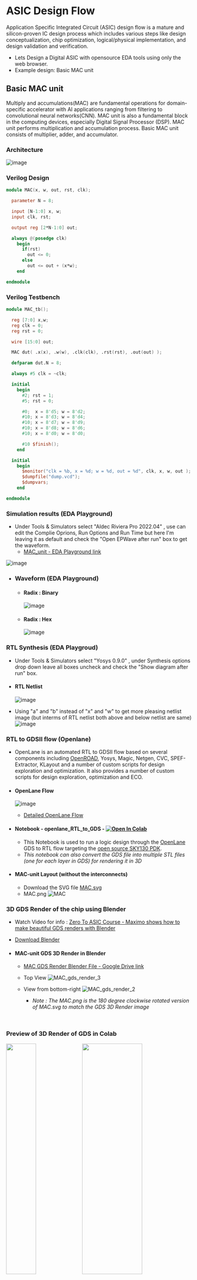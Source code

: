 # ASIC Design Flow

Application Specific Integrated Circuit (ASIC) design flow is a mature and silicon-proven IC design process which includes various steps like design conceptualization, chip optimization, logical/physical implementation, and design validation and verification.

 - Lets Design a Digital ASIC with opensource EDA tools using only the web browser.
 - Example design: Basic MAC unit
 
## Basic MAC unit
Multiply and accumulations(MAC) are fundamental operations for domain-specific accelerator with AI applications ranging from filtering to convolutional neural networks(CNN). MAC unit is also a fundamental block in the computing devices, especially Digital Signal Processor (DSP). MAC unit performs multiplication and accumulation process. Basic MAC unit consists of multiplier, adder, and accumulator.

### Architecture
![image](https://user-images.githubusercontent.com/84563214/198866526-1f8e2293-02e3-47d5-9618-b0b13552ec1d.png)

### Verilog Design
  ```verilog
  module MAC(x, w, out, rst, clk);

    parameter N = 8;

    input [N-1:0] x, w;
    input clk, rst;

    output reg [2*N-1:0] out;

    always @(posedge clk)
      begin
        if(rst)
          out <= 0;
        else
          out <= out + (x*w);
      end

  endmodule
  ```      
### Verilog Testbench
  ```verilog
  module MAC_tb();

    reg [7:0] x,w;
    reg clk = 0;
    reg rst = 0;

    wire [15:0] out;

    MAC dut( .x(x), .w(w), .clk(clk), .rst(rst), .out(out) );

    defparam dut.N = 8;

    always #5 clk = ~clk;

    initial
      begin
        #2; rst = 1;
        #5; rst = 0;

        #0;  x = 8'd5; w = 8'd2;
        #10; x = 8'd3; w = 8'd4;
        #10; x = 8'd7; w = 8'd9;
        #10; x = 8'd8; w = 8'd6;
        #10; x = 8'd0; w = 8'd0;

        #10 $finish();
      end

    initial
      begin
        $monitor("clk = %b, x = %d; w = %d, out = %d", clk, x, w, out );
        $dumpfile("dump.vcd");
        $dumpvars;
      end

  endmodule
   ```
 
 
 
### Simulation results (EDA Playground)
- Under Tools & Simulators select "Aldec Riviera Pro 2022.04" , use can edit the Complie Oprions, Run Options and Run Time but here I'm leaving it as default and check the "Open EPWave after run" box to get the waveform.
    - [MAC_unit - EDA Playground link](https://www.edaplayground.com/x/PLT4)

![image](https://user-images.githubusercontent.com/84563214/198867512-905e62b4-f7f0-4bd9-a1b6-831a0c2d41cc.png)

  - ### Waveform (EDA Playground)
    - #### Radix : Binary
      ![image](https://user-images.githubusercontent.com/84563214/198867565-a326dd26-d86f-404d-b08d-c271b7615f8a.png)
    
    - #### Radix : Hex    
      ![image](https://user-images.githubusercontent.com/84563214/198867658-aa461b80-3205-423b-af28-f3b224e758e8.png)




### RTL Synthesis (EDA Playgroud)
- Under Tools & Simulators select "Yosys 0.9.0" , under Synthesis options drop down leave all boxes uncheck and check the "Show diagram after run" box.
- #### RTL Netlist
    ![image](https://user-images.githubusercontent.com/84563214/198868542-89905fcd-89e3-4e79-8780-6e65e2e28cfd.png)

- Using "a" and "b" instead of "x" and "w" to get more pleasing netlist image (but interms of RTL netlist both above and below netlist are same)
    ![image](https://user-images.githubusercontent.com/84563214/198868797-6f3c77ce-d8a4-4b0c-a5ec-a90d53066f38.png)




### RTL to GDSII flow (Openlane) 
   - OpenLane is an automated RTL to GDSII flow based on several components including [OpenROAD](https://github.com/The-OpenROAD-Project/OpenROAD), Yosys, Magic, Netgen, CVC, SPEF-Extractor, KLayout and a number of custom scripts for design exploration and optimization. It also provides a number of custom scripts for design exploration, optimization and ECO.
   
  - #### OpenLane Flow
     ![image](https://user-images.githubusercontent.com/84563214/199187645-24ab1133-4c14-4b89-a7ad-18d847ec96e6.png)
     - [Detailed OpenLane Flow](https://github.com/nayanesh-reddy/MAC-unit/blob/main/OpenLane_Flow.txt)
   
  - #### Notebook - openlane_RTL_to_GDS - [![Open In Colab](https://colab.research.google.com/assets/colab-badge.svg)](https://colab.research.google.com/drive/18xQSQTZbF0fUeNgo7oNFzP2c7e_gB4zG?usp=sharing)

    - This Notebook is used to run a logic design through the [OpenLane](https://github.com/The-OpenROAD-Project/OpenLane/) GDS to RTL flow targeting the [open source SKY130 PDK](https://github.com/google/skywater-pdk/).
    - *This notebook can also convert the GDS file into multiple STL files (one for each layer in GDS) for rendering it in 3D*
 
  - #### MAC-unit Layout (without the interconnects)
    - Download the SVG file [MAC.svg](https://user-images.githubusercontent.com/84563214/199174378-92f12115-6ba5-41ad-8e46-02e345d9c33d.svg)
    - MAC.png
    ![MAC](https://user-images.githubusercontent.com/84563214/199175384-477f0794-c015-4ddc-9403-99cf52ab692e.png)




### 3D GDS Render of the chip using Blender
 - Watch Video for info : [Zero To ASIC Course - Maximo shows how to make beautiful GDS renders with Blender](https://www.youtube.com/watch?v=gBjQI3GrBHU&t=711s&ab_channel=ZeroToASICCourse)
 - [Download Blender](https://www.blender.org/download/)
    
 - #### MAC-unit GDS 3D Render in Blender
     - [MAC GDS Render Blender File - Google Drive link](https://drive.google.com/file/d/1bgxw2hEb1UtcrC1CS8LCxaCyaqCcOWeA/view?usp=share_link)
     - Top View
        ![MAC_gds_render_3](https://user-images.githubusercontent.com/84563214/199178547-4a7c77b4-d1c3-4e32-8bc8-c15ea7fa47c4.png)
        
    - View from bottom-right
        ![MAC_gds_render_2](https://user-images.githubusercontent.com/84563214/199174476-c11c5923-3496-4a7f-bc13-652d7efb7555.png)

      - *Note : The MAC.png is the 180 degree clockwise rotated version of MAC.svg to match the GDS 3D Render image*

&nbsp;

### Preview of 3D Render of GDS in Colab
<p float="left">
  <img src="https://user-images.githubusercontent.com/84563214/201965560-8fb2a940-6533-4a0a-a225-d7928a6fed79.png" width=40% height=40% />
  <img src="https://user-images.githubusercontent.com/84563214/201967747-fbff2f75-d9a8-4a99-baf5-6a6f7b69d977.png" width=57% height=40% /> 
</p>
